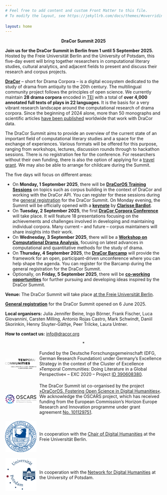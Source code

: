 ```yaml
---
# Feel free to add content and custom Front Matter to this file.
# To modify the layout, see https://jekyllrb.com/docs/themes/#overriding-theme-defaults

layout: home
---
```

<p align="center"><b>DraCor Summit 2025</b></p>

**Join us for the DraCor Summit in Berlin from 1 until 5 September 2025.** Hosted by the Freie Universität Berlin and the University of Potsdam, this five-day event will bring together researchers in computational literary studies, cultural analytics, and adjacent fields to present and discuss their research and corpus projects.

**[DraCor](https://dracor.org/)** – short for Drama Corpora – is a digital ecosystem dedicated to the study of drama from antiquity to the 20th century. The multilingual community project follows the principles of open science. We currently maintain **28 drama corpora** encoded in [TEI](https://en.wikipedia.org/wiki/Text_Encoding_Initiative) with a total of **over 4,000 annotated full texts of plays in 22 languages**. It is the basis for a very vibrant research landscape around the computational research of drama corpora. Since the beginning of 2024 alone, more than 50 monographs and scientific articles [have been published](https://dracor.org/doc/research) worldwide that work with DraCor data.

The DraCor Summit aims to provide an overview of the current state of an important field of computational literary studies and a space for the exchange of experiences. Various formats will be offered for this purpose, ranging from workshops, lectures, discussion rounds through to hackathon sessions.
There is no registration fee for the conference. For researchers without their own funding, there is also the option of applying for a [travel grant](grants). We may also be able to arrange for childcare during the Summit.

The five days will focus on different areas:

* On **Monday, 1 September 2025**, there will be [**DraCorOS Training Sessions**](dracoros_training_sessions) on topics such as corpus building in the context of DraCor and working with the DraCor API. You can register for these sessions during the [general registration](registration) for the DraCor Summit. On Monday evening, the Summit will be officially opened with a [**keynote**](opening_keynote) by [**Clarisse Bardiot**](https://perso.univ-rennes2.fr/en/clarisse.bardiot).
* On **Tuesday, 2 September 2025**, the first [**DraCor Corpora Conference**](corpora_conference) will take place. It will feature 18 presentations focusing on the achievements and challenges involved in developing and maintaining individual corpora. Many current – and future – corpus maintainers will share insights into their work.
* On **Wednesday, 3 September 2025**, there will be a [**Workshop on Computational Drama Analysis**](computational_drama_analysis), focusing on latest advances in computational and quantitative methods for the study of drama.
* On **Thursday, 4 September 2025**, the [**DraCor Barcamp**](barcamp) will provide the framework for an open, participant-driven unconference where you can help shape the agenda. You can register for the Barcamp during the general registration for the DraCor Summit.
* Optionally, on **Friday, 5 September 2025**, there will be [**co-working opportunities**](open_coworking) for further pursuing and developing ideas inspired by the DraCor Summit.

**Venue:** The DraCor Summit will take place [at the Freie Universität Berlin](venue).

[**General registration**](registration) for the DraCor Summit opened on 6 June 2025.

**Local organisers:** Julia Jennifer Beine, Ingo Börner, Frank Fischer, Luca Giovannini, Carsten Milling, Antonio Rojas Castro, Mark Schwindt, Daniil Skorinkin, Henny Sluyter-Gäthje, Peer Trilcke, Laura Untner.

**How to contact us:** [info@dracor.org](mailto:info@dracor.org)

<p align="center">*</p>

<div style="display: flex; align-items: center; margin-bottom:20px;">
  <img src="assets/images/exc-tc-logo.svg" style="width:100px; margin-right:10px;"/>
  <div>
    Funded by the Deutsche Forschungsgemeinschaft (DFG, German Research Foundation) under Germany’s Excellence Strategy in the context of the Cluster of Excellence »Temporal Communities: Doing Literature in a Global Perspective« – EXC 2020 – Project <a href="https://gepris.dfg.de/gepris/projekt/390608380">ID 390608380</a>.
  </div>
</div>


<div style="display: flex; align-items: center; margin-bottom:20px;">
  <img src="assets/images/oscars-logo.svg" style="width:100px; margin-right:10px;"/>
  <div>
    The DraCor Summit ist co-organised by the project <a href="https://oscars-project.eu/projects/dracoros-fostering-open-science-digital-humanities-connecting-dracor-ecosystem-eosc">»DraCorOS. Fostering Open Science in Digital Humanities«</a>. We acknowledge the OSCARS project, which has received funding from the European Commission’s Horizon Europe Research and Innovation programme under grant agreement <a href="https://cordis.europa.eu/project/id/101129751">No. 101129751</a>.
  </div>
</div>

<div style="display: flex; align-items: center; margin-bottom:20px;">
  <img src="assets/images/fu-berlin-logo.svg" style="width:100px; margin-right:10px;"/>
  <div>
    In cooperation with the <a href="https://www.geisteswissenschaften.fu-berlin.de/we02/digital-humanities/index.html">Chair of Digital Humanities</a> at the Freie Universität Berlin.
  </div>
</div>

<div style="display: flex; align-items: center; margin-bottom:20px;">
  <img src="assets/images/uni-potsdam-logo.svg" style="width:100px; margin-right:10px;"/>
  <div>
    In cooperation with the <a href="https://www.uni-potsdam.de/en/digital-humanities">Network for Digital Humanities</a> at the University of Potsdam.
  </div>
</div>
